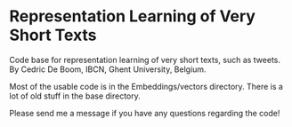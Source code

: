 Representation Learning of Very Short Texts
===========
Code base for representation learning of very short texts, such as tweets.
By Cedric De Boom, IBCN, Ghent University, Belgium.

Most of the usable code is in the Embeddings/vectors directory. There is a lot of old stuff in the base directory.

Please send me a message if you have any questions regarding the code!